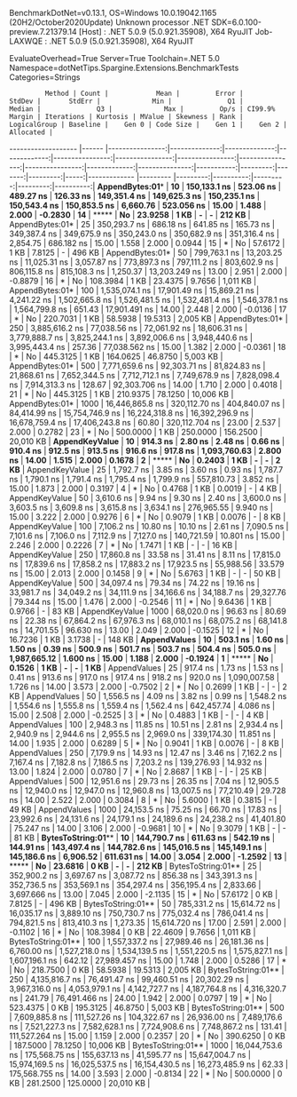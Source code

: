 
BenchmarkDotNet=v0.13.1, OS=Windows 10.0.19042.1165 (20H2/October2020Update)
Unknown processor
.NET SDK=6.0.100-preview.7.21379.14
  [Host]     : .NET 5.0.9 (5.0.921.35908), X64 RyuJIT
  Job-LAXWQE : .NET 5.0.9 (5.0.921.35908), X64 RyuJIT

EvaluateOverhead=True  Server=True  Toolchain=.NET 5.0  
Namespace=dotNetTips.Spargine.Extensions.BenchmarkTests  Categories=Strings  

             Method | Count |            Mean |         Error |        StdDev |       StdErr |             Min |              Q1 |          Median |              Q3 |             Max |         Op/s | CI99.9% Margin | Iterations | Kurtosis | MValue | Skewness | Rank | LogicalGroup | Baseline |    Gen 0 | Code Size |    Gen 1 |    Gen 2 | Allocated |
------------------- |------ |----------------:|--------------:|--------------:|-------------:|----------------:|----------------:|----------------:|----------------:|----------------:|-------------:|---------------:|-----------:|---------:|-------:|---------:|-----:|------------- |--------- |---------:|----------:|---------:|---------:|----------:|
    **AppendBytes:01*** |    **10** |    **150,133.1 ns** |     **523.06 ns** |     **489.27 ns** |    **126.33 ns** |    **149,351.4 ns** |    **149,625.3 ns** |    **150,235.1 ns** |    **150,543.4 ns** |    **150,853.5 ns** |     **6,660.76** |     **523.056 ns** |      **15.00** |    **1.488** |  **2.000** |  **-0.2830** |   **14** |            ***** |       **No** |  **23.9258** |      **1 KB** |        **-** |        **-** |    **212 KB** |
    AppendBytes:01* |    25 |    350,293.7 ns |     686.18 ns |     641.85 ns |    165.73 ns |    349,387.4 ns |    349,675.9 ns |    350,243.0 ns |    350,682.9 ns |    351,316.4 ns |     2,854.75 |     686.182 ns |      15.00 |    1.558 |  2.000 |   0.0944 |   15 |            * |       No |  57.6172 |      1 KB |   7.8125 |        - |    496 KB |
    AppendBytes:01* |    50 |    799,763.1 ns |  13,203.25 ns |  11,025.31 ns |  3,057.87 ns |    773,897.3 ns |    797,111.2 ns |    803,602.9 ns |    806,115.8 ns |    815,108.3 ns |     1,250.37 |  13,203.249 ns |      13.00 |    2.951 |  2.000 |  -0.8879 |   16 |            * |       No | 108.3984 |      1 KB |  23.4375 |   9.7656 |  1,011 KB |
    AppendBytes:01* |   100 |  1,535,074.1 ns |  17,901.49 ns |  15,869.21 ns |  4,241.22 ns |  1,502,665.8 ns |  1,526,481.5 ns |  1,532,481.4 ns |  1,546,378.1 ns |  1,564,799.8 ns |       651.43 |  17,901.491 ns |      14.00 |    2.448 |  2.000 |  -0.0136 |   17 |            * |       No | 220.7031 |      1 KB |  58.5938 |  19.5313 |  2,005 KB |
    AppendBytes:01* |   250 |  3,885,616.2 ns |  77,038.56 ns |  72,061.92 ns | 18,606.31 ns |  3,779,888.7 ns |  3,825,244.1 ns |  3,892,006.6 ns |  3,948,440.6 ns |  3,995,443.4 ns |       257.36 |  77,038.562 ns |      15.00 |    1.382 |  2.000 |  -0.0361 |   18 |            * |       No | 445.3125 |      1 KB | 164.0625 |  46.8750 |  5,003 KB |
    AppendBytes:01* |   500 |  7,771,659.6 ns |  92,303.71 ns |  81,824.83 ns | 21,868.61 ns |  7,652,344.5 ns |  7,712,712.1 ns |  7,749,678.9 ns |  7,828,098.4 ns |  7,914,313.3 ns |       128.67 |  92,303.706 ns |      14.00 |    1.710 |  2.000 |   0.4018 |   21 |            * |       No | 445.3125 |      1 KB | 210.9375 |  78.1250 | 10,006 KB |
    AppendBytes:01* |  1000 | 16,446,865.8 ns | 320,112.70 ns | 404,840.07 ns | 84,414.99 ns | 15,754,746.9 ns | 16,224,318.8 ns | 16,392,296.9 ns | 16,678,759.4 ns | 17,406,243.8 ns |        60.80 | 320,112.704 ns |      23.00 |    2.537 |  2.000 |   0.2782 |   23 |            * |       No | 500.0000 |      1 KB | 250.0000 | 156.2500 | 20,010 KB |
     **AppendKeyValue** |    **10** |        **914.3 ns** |       **2.80 ns** |       **2.48 ns** |      **0.66 ns** |        **910.4 ns** |        **912.5 ns** |        **913.5 ns** |        **916.6 ns** |        **917.8 ns** | **1,093,760.63** |       **2.800 ns** |      **14.00** |    **1.515** |  **2.000** |   **0.1678** |    **2** |            ***** |       **No** |   **0.2403** |      **1 KB** |        **-** |        **-** |      **2 KB** |
     AppendKeyValue |    25 |      1,792.7 ns |       3.85 ns |       3.60 ns |      0.93 ns |      1,787.7 ns |      1,790.1 ns |      1,791.4 ns |      1,795.4 ns |      1,799.9 ns |   557,810.73 |       3.852 ns |      15.00 |    1.873 |  2.000 |   0.3197 |    4 |            * |       No |   0.4768 |      1 KB |   0.0019 |        - |      4 KB |
     AppendKeyValue |    50 |      3,610.6 ns |       9.94 ns |       9.30 ns |      2.40 ns |      3,600.0 ns |      3,603.5 ns |      3,609.8 ns |      3,615.8 ns |      3,634.1 ns |   276,965.55 |       9.940 ns |      15.00 |    3.222 |  2.000 |   0.9276 |    6 |            * |       No |   0.9079 |      1 KB |   0.0076 |        - |      8 KB |
     AppendKeyValue |   100 |      7,106.2 ns |      10.80 ns |      10.10 ns |      2.61 ns |      7,090.5 ns |      7,101.6 ns |      7,106.0 ns |      7,112.9 ns |      7,127.0 ns |   140,721.59 |      10.801 ns |      15.00 |    2.246 |  2.000 |   0.2226 |    7 |            * |       No |   1.7471 |      1 KB |        - |        - |     16 KB |
     AppendKeyValue |   250 |     17,860.8 ns |      33.58 ns |      31.41 ns |      8.11 ns |     17,815.0 ns |     17,839.6 ns |     17,858.2 ns |     17,883.2 ns |     17,923.5 ns |    55,988.56 |      33.579 ns |      15.00 |    2.013 |  2.000 |   0.1458 |    9 |            * |       No |   5.6763 |      1 KB |        - |        - |     50 KB |
     AppendKeyValue |   500 |     34,097.4 ns |      79.34 ns |      74.22 ns |     19.16 ns |     33,981.7 ns |     34,049.2 ns |     34,111.9 ns |     34,166.6 ns |     34,188.7 ns |    29,327.76 |      79.344 ns |      15.00 |    1.476 |  2.000 |  -0.2546 |   11 |            * |       No |   9.6436 |      1 KB |   0.9766 |        - |     83 KB |
     AppendKeyValue |  1000 |     68,020.0 ns |      96.63 ns |      80.69 ns |     22.38 ns |     67,864.2 ns |     67,976.3 ns |     68,010.1 ns |     68,075.2 ns |     68,141.8 ns |    14,701.55 |      96.630 ns |      13.00 |    2.049 |  2.000 |  -0.1525 |   12 |            * |       No |  16.7236 |      1 KB |   3.1738 |        - |    148 KB |
       **AppendValues** |    **10** |        **503.1 ns** |       **1.60 ns** |       **1.50 ns** |      **0.39 ns** |        **500.9 ns** |        **501.7 ns** |        **503.7 ns** |        **504.4 ns** |        **505.0 ns** | **1,987,665.12** |       **1.600 ns** |      **15.00** |    **1.188** |  **2.000** |  **-0.1924** |    **1** |            ***** |       **No** |   **0.1526** |      **1 KB** |        **-** |        **-** |      **1 KB** |
       AppendValues |    25 |        917.4 ns |       1.73 ns |       1.53 ns |      0.41 ns |        913.6 ns |        917.0 ns |        917.4 ns |        918.2 ns |        920.0 ns | 1,090,007.58 |       1.726 ns |      14.00 |    3.573 |  2.000 |  -0.7502 |    2 |            * |       No |   0.2699 |      1 KB |        - |        - |      2 KB |
       AppendValues |    50 |      1,556.5 ns |       4.09 ns |       3.82 ns |      0.99 ns |      1,548.2 ns |      1,554.6 ns |      1,555.8 ns |      1,559.4 ns |      1,562.4 ns |   642,457.74 |       4.086 ns |      15.00 |    2.508 |  2.000 |  -0.2525 |    3 |            * |       No |   0.4883 |      1 KB |        - |        - |      4 KB |
       AppendValues |   100 |      2,948.3 ns |      11.85 ns |      10.51 ns |      2.81 ns |      2,934.4 ns |      2,940.9 ns |      2,944.6 ns |      2,955.5 ns |      2,969.0 ns |   339,174.30 |      11.851 ns |      14.00 |    1.935 |  2.000 |   0.6289 |    5 |            * |       No |   0.9041 |      1 KB |   0.0076 |        - |      8 KB |
       AppendValues |   250 |      7,179.9 ns |      14.93 ns |      12.47 ns |      3.46 ns |      7,162.2 ns |      7,167.4 ns |      7,182.8 ns |      7,186.5 ns |      7,203.2 ns |   139,276.93 |      14.932 ns |      13.00 |    1.824 |  2.000 |   0.0780 |    7 |            * |       No |   2.8687 |      1 KB |        - |        - |     25 KB |
       AppendValues |   500 |     12,951.6 ns |      29.73 ns |      26.35 ns |      7.04 ns |     12,905.5 ns |     12,940.0 ns |     12,947.0 ns |     12,960.8 ns |     13,007.5 ns |    77,210.49 |      29.728 ns |      14.00 |    2.522 |  2.000 |   0.3084 |    8 |            * |       No |   5.6000 |      1 KB |   0.3815 |        - |     49 KB |
       AppendValues |  1000 |     24,153.5 ns |      75.25 ns |      66.70 ns |     17.83 ns |     23,992.6 ns |     24,131.6 ns |     24,179.1 ns |     24,189.6 ns |     24,238.2 ns |    41,401.80 |      75.247 ns |      14.00 |    3.106 |  2.000 |  -0.9681 |   10 |            * |       No |   9.3079 |      1 KB |        - |        - |     81 KB |
 **BytesToString:01**** |    **10** |    **144,790.7 ns** |     **611.63 ns** |     **542.19 ns** |    **144.91 ns** |    **143,497.4 ns** |    **144,782.6 ns** |    **145,016.5 ns** |    **145,149.1 ns** |    **145,186.6 ns** |     **6,906.52** |     **611.631 ns** |      **14.00** |    **3.054** |  **2.000** |  **-1.2592** |   **13** |            ***** |       **No** |  **23.6816** |      **0 KB** |        **-** |        **-** |    **212 KB** |
 BytesToString:01** |    25 |    352,900.2 ns |   3,697.67 ns |   3,087.72 ns |    856.38 ns |    343,391.3 ns |    352,736.5 ns |    353,569.1 ns |    354,297.4 ns |    356,195.4 ns |     2,833.66 |   3,697.666 ns |      13.00 |    7.045 |  2.000 |  -2.1135 |   15 |            * |       No |  57.6172 |      0 KB |   7.8125 |        - |    496 KB |
 BytesToString:01** |    50 |    785,331.2 ns |  15,614.72 ns |  16,035.17 ns |  3,889.10 ns |    750,730.7 ns |    775,032.4 ns |    786,041.4 ns |    794,821.5 ns |    813,410.3 ns |     1,273.35 |  15,614.720 ns |      17.00 |    2.591 |  2.000 |  -0.1102 |   16 |            * |       No | 108.3984 |      0 KB |  22.4609 |   9.7656 |  1,011 KB |
 BytesToString:01** |   100 |  1,557,337.2 ns |  27,989.46 ns |  26,181.36 ns |  6,760.00 ns |  1,527,218.0 ns |  1,534,139.5 ns |  1,551,220.5 ns |  1,575,827.1 ns |  1,607,196.1 ns |       642.12 |  27,989.457 ns |      15.00 |    1.748 |  2.000 |   0.5286 |   17 |            * |       No | 218.7500 |      0 KB |  58.5938 |  19.5313 |  2,005 KB |
 BytesToString:01** |   250 |  4,135,816.7 ns |  76,491.47 ns |  99,460.51 ns | 20,302.29 ns |  3,967,316.0 ns |  4,053,979.1 ns |  4,142,727.7 ns |  4,187,764.8 ns |  4,316,320.7 ns |       241.79 |  76,491.466 ns |      24.00 |    1.942 |  2.000 |   0.0797 |   19 |            * |       No | 523.4375 |      0 KB | 195.3125 |  46.8750 |  5,003 KB |
 BytesToString:01** |   500 |  7,609,885.8 ns | 111,527.26 ns | 104,322.67 ns | 26,936.00 ns |  7,489,176.6 ns |  7,521,227.3 ns |  7,582,628.1 ns |  7,724,908.6 ns |  7,748,867.2 ns |       131.41 | 111,527.264 ns |      15.00 |    1.159 |  2.000 |   0.2357 |   20 |            * |       No | 390.6250 |      0 KB | 187.5000 |  78.1250 | 10,006 KB |
 BytesToString:01** |  1000 | 16,044,753.6 ns | 175,568.75 ns | 155,637.13 ns | 41,595.77 ns | 15,647,004.7 ns | 15,974,169.5 ns | 16,025,537.5 ns | 16,154,430.5 ns | 16,273,485.9 ns |        62.33 | 175,568.755 ns |      14.00 |    3.593 |  2.000 |  -0.8134 |   22 |            * |       No | 500.0000 |      0 KB | 281.2500 | 125.0000 | 20,010 KB |
